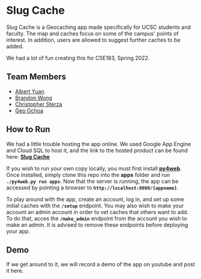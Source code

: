 # Slug Cache

Slug Cache is a Geocaching app made specifically for UCSC students and faculty. The map and caches focus on some of the campus' points of interest. In addition, users are allowed to suggest further caches to be added.

We had a lot of fun creating this for CSE183, Spring 2022.

## Team Members

  - [Albert Yuan](https://github.com/ayyce)
  - [Brandon Wong](https://github.com/Brwonze)
  - [Christopher Sterza](https://github.com/ChristopherSterza)
  - [Geo Ochoa](https://github.com/gdochoa)

## How to Run
We had a little trouble hosting the app online. We used Google App Engine and Cloud SQL to host it, and the link to the hosted product can be found here: **[Slug Cache](https://slug-cache-352705.wl.r.appspot.com/)**

If you wish to run your own copy locally, you must first install **[py4web](https://py4web.com/_documentation/static/en/chapter-03.html)**. Once installed, simply clone this repo into the **apps** folder and run **`./py4web.py run apps`**. Now that the server is running, the app can be accessed by pointing a browser to **`http://localhost:8000/{appname}`**.

To play around with the app, create an account, log in, and set up some initial caches with the **`/setup`** endpoint. You may also wish to make your account an admin account in order to vet caches that others want to add. To do that, acces the **`/make_admin`** endpoint from the account you wish to make an admin.
It is advised to remove these endpoints before deploying your app.

## Demo

If we get around to it, we will record a demo of the app on youtube and post it here.
